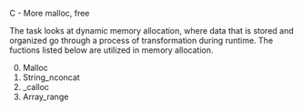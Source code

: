 C - More malloc, free

The task looks at dynamic memory allocation, where data that is stored and organized go through a process of transformation during runtime. The fuctions listed below are utilized in memory allocation.

0. Malloc
1. String_nconcat
2. _calloc
3. Array_range 
